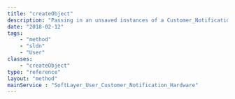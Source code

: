 ```yaml
---
title: "createObject"
description: "Passing in an unsaved instances of a Customer_Notification_Hardware object into this function will create the object and return the results to the user. "
date: "2018-02-12"
tags:
    - "method"
    - "sldn"
    - "User"
classes:
    - "createObject"
type: "reference"
layout: "method"
mainService : "SoftLayer_User_Customer_Notification_Hardware"
---
```

